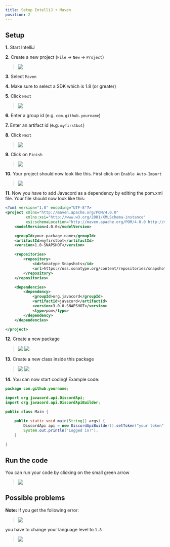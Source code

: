 ```yaml
---
title: Setup IntelliJ + Maven
position: 2
---
```

## Setup

**1.** Start IntelliJ

**2.** Create a new project (`File` -> `New` -> `Project`)
>![](https://i.imgur.com/Twz9SlW.png)

**3.** Select `Maven`

**4.** Make sure to select a SDK which is 1.8 (or greater)

**5.** Click `Next`
>![](https://i.imgur.com/OGDuITx.png)

**6.** Enter a group id (e.g. `com.github.yourname`)

**7.** Enter an artifact id (e.g. `myfirstbot`)

**8.** Click `Next`
>![](https://i.imgur.com/kWoutrk.png)

**9.** Click on `Finish`
>![](https://i.imgur.com/pXwWMbi.png)

**10.** Your project should now look like this. First click on `Enable Auto-Import`
>![](https://i.imgur.com/PXZ6aww.png)

**11.** Now you have to add Javacord as a dependency by editing the pom.xml file. Your file should now look like this:
```xml
<?xml version="1.0" encoding="UTF-8"?>
<project xmlns="http://maven.apache.org/POM/4.0.0"
         xmlns:xsi="http://www.w3.org/2001/XMLSchema-instance"
         xsi:schemaLocation="http://maven.apache.org/POM/4.0.0 http://maven.apache.org/xsd/maven-4.0.0.xsd">
    <modelVersion>4.0.0</modelVersion>

    <groupId>your.package.name</groupId>
    <artifactId>myfirstbot</artifactId>
    <version>1.0-SNAPSHOT</version>

    <repositories>
        <repository>
            <id>Sonatype Snapshots</id>
            <url>https://oss.sonatype.org/content/repositories/snapshots/</url>
        </repository>
    </repositories>

    <dependencies>
        <dependency>
            <groupId>org.javacord</groupId>
            <artifactId>javacord</artifactId>
            <version>3.0.0-SNAPSHOT</version>
            <type>pom</type>
        </dependency>
    </dependencies>

</project>
```

**12.** Create a new package
>![](https://i.imgur.com/EtgpIok.png)
>![](https://i.imgur.com/P4e3RwT.png)

**13.** Create a new class inside this package
>![](https://i.imgur.com/VVnLssf.png)
>![](https://i.imgur.com/nyl3Jit.png)

**14.** You can now start coding! Example code:
```java
package com.github.yourname;

import org.javacord.api.DiscordApi;
import org.javacord.api.DiscordApiBuilder;

public class Main {

    public static void main(String[] args) {
        DiscordApi api = new DiscordApiBuilder().setToken("your token").login().join();
        System.out.println("Logged in!");
    }
    
}
```
## Run the code

You can run your code by clicking on the small green arrow
>![](https://i.imgur.com/USGlewm.png)

## Possible problems

**Note:** If you get the following error:
>![](https://i.imgur.com/Q34zZpb.png)

you have to change your language level to `1.8`

>![](https://i.imgur.com/IwQ5LN8.png)